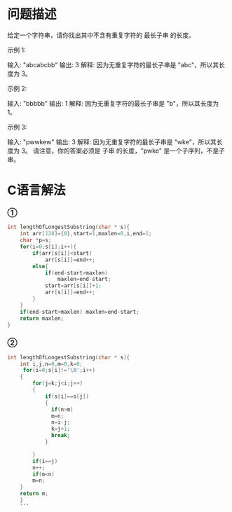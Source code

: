 问题描述
===============================
给定一个字符串，请你找出其中不含有重复字符的 最长子串 的长度。

示例 1:

输入: "abcabcbb"
输出: 3 
解释: 因为无重复字符的最长子串是 "abc"，所以其长度为 3。


示例 2:

输入: "bbbbb"
输出: 1
解释: 因为无重复字符的最长子串是 "b"，所以其长度为 1。


示例 3:

输入: "pwwkew"
输出: 3
解释: 因为无重复字符的最长子串是 "wke"，所以其长度为 3。
     请注意，你的答案必须是 子串 的长度，"pwke" 是一个子序列，不是子串。

C语言解法
==================================
### ①
```c
int lengthOfLongestSubstring(char * s){
    int arr[128]={0},start=1,maxlen=0,i,end=1;
    char *p=s;
    for(i=0;s[i];i++){
        if(arr[s[i]]<start)
            arr[s[i]]=end++;
        else{
            if(end-start>maxlen)
                maxlen=end-start;
            start=arr[s[i]]+1;
            arr[s[i]]=end++;
        }
    }
    if(end-start>maxlen) maxlen=end-start;
    return maxlen;
}
```
### ②
```c
int lengthOfLongestSubstring(char * s){
    int i,j,n=0,m=0,k=0;
     for(i=0;s[i]!='\0';i++)
    {
        for(j=k;j<i;j++)
        {
            if(s[i]==s[j])
            {
              if(n>m)
              m=n;
              n=i-j;
              k=j+1;
              break;
            }

        }
        if(i==j)
        n++; 
        if(m<n)
        m=n;  
    }
    return m;
    }
    ```
